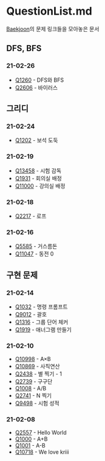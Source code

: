 # QuestionList.md

[Baekjoon](https://www.acmicpc.net/)의 문제 링크들을 모아놓은 문서

## DFS, BFS

### 21-02-26

* [Q1260](https://boj.kr/1260) - DFS와 BFS
* [Q2606](https://boj.kr/2606) - 바이러스

## 그리디

### 21-02-24

* [Q1202](https://www.acmicpc.net/problem/1202) - 보석 도둑

### 21-02-19

* [Q13458](https://www.acmicpc.net/problem/13458) - 시험 감독
* [Q1931](https://www.acmicpc.net/problem/1931) - 회의실 배정
* [Q11000](https://www.acmicpc.net/problem/11000) - 강의실 배정

### 21-02-18

* [Q2217](https://www.acmicpc.net/problem/2217) - 로프

### 21-02-16

* [Q5585](https://www.acmicpc.net/problem/5585) - 거스름돈
* [Q11047](https://www.acmicpc.net/problem/11047) - 동전 0

## 구현 문제

### 21-02-14

* [Q1032](https://www.acmicpc.net/problem/1032) - 명령 프롬프트
* [Q9012](https://www.acmicpc.net/problem/9012) - 괄호
* [Q1316](https://www.acmicpc.net/problem/1316) - 그룹 단어 체커
* [Q1919](https://www.acmicpc.net/problem/1919) - 애너그램 만들기

### 21-02-10

* [Q10998](https://www.acmicpc.net/problem/10998) - A×B
* [Q10869](https://www.acmicpc.net/problem/10869) - 사칙연산
* [Q2438](https://www.acmicpc.net/problem/2438) - 별 찍기 - 1
* [Q2739](https://www.acmicpc.net/problem/2739) - 구구단
* [Q1008](https://www.acmicpc.net/problem/1008) - A/B
* [Q2741](https://www.acmicpc.net/problem/2741) - N 찍기
* [Q9498](https://www.acmicpc.net/problem/9498) - 시험 성적

### 21-02-08

* [Q2557](https://www.acmicpc.net/problem/2557) - Hello World
* [Q1000](https://www.acmicpc.net/problem/1000) - A+B
* [Q1001](https://www.acmicpc.net/problem/1001) - A-B
* [Q10718](https://www.acmicpc.net/problem/10718) - We love kriii
